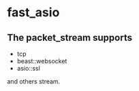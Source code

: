 # fast_asio


## The packet_stream supports
* tcp
* beast::websocket
* asio::ssl

and others stream.
